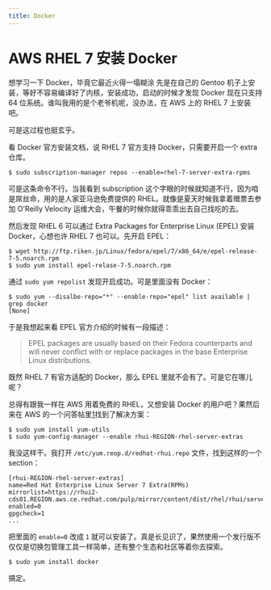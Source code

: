 ```yaml
---
title: Docker
---
```



AWS RHEL 7 安装 Docker
======================

想学习一下 Docker，毕竟它最近火得一塌糊涂 先是在自己的 Gentoo 机子上安装，等好不容易编译好了内核，安装成功，启动的时候才发现 Docker 现在只支持 64 位系统。谁叫我用的是个老爷机呢，没办法，在 AWS 上的 RHEL 7 上安装吧。

可是这过程也挺玄乎。

看 Docker 官方安装文档，说 RHEL 7 官方支持 Docker，只需要开启一个 extra 仓库。

	$ sudo subscription-manager repos --enable=rhel-7-server-extra-rpms

可是这条命令不行。当我看到 subscription 这个字眼的时候就知道不行，因为咱是屌丝命，用的是人家亚马逊免费提供的 RHEL。就像是夏天时候我拿着赠票去参加 O'Reilly Velocity 运维大会，午餐的时候你就得乖乖出去自己找吃的去。

然后发现 RHEL 6 可以通过 Extra Packages for Enterprise Linux (EPEL) 安装 Docker，心想也许 RHEL 7 也可以。先开启 EPEL：

	$ wget http://ftp.riken.jp/Linux/fedora/epel/7/x86_64/e/epel-release-7-5.noarch.rpm
	$ sudo yum install epel-relase-7-5.noarch.rpm

通过 `sudo yum repolist` 发现开启成功。可是里面没有 Docker：

	$ sudo yum --disalbe-repo="*" --enable-repo="epel" list available | grep docker
	[None]

于是我想起来看 EPEL 官方介绍的时候有一段描述：

> EPEL packages are usually based on their Fedora counterparts and will never conflict with or replace packages in the base Enterprise Linux distributions.

既然 RHEL 7 有官方适配的 Docker，那么 EPEL 里就不会有了。可是它在哪儿呢？

总得有跟我一样在 AWS 用着免费的 RHEL，又想安装 Docker 的用户吧？果然后来在 AWS 的一个问答帖里[1]找到了解决方案：

	$ sudo yum install yum-utils
	$ sudo yum-config-manager --enable rhui-REGION-rhel-server-extras

我没这样干。我打开 `/etc/yum.reop.d/redhat-rhui.repo` 文件，找到这样的一个 section：

	[rhui-REGION-rhel-server-extras]
	name=Red Hat Enterprise Linux Server 7 Extra(RPMs)
	mirrorlist=https://rhui2-cds01.REGION.aws.ce.redhat.com/pulp/mirror/content/dist/rhel/rhui/server/7/$releasever/$basearch/extras/os
	enabled=0
	gpgcheck=1
	...

把里面的 `enable=0` 改成 `1` 就可以安装了。真是长见识了，果然使用一个发行版不仅仅是切换包管理工具一样简单，还有整个生态和社区等着你去探索。

	$ sudo yum install docker

搞定。

[1]: https://forums.aws.amazon.com/thread.jspa?messageID=572491
